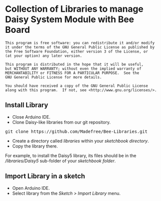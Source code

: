 # Collection of Libraries to manage Daisy System Module with Bee Board

    This program is free software: you can redistribute it and/or modify
    it under the terms of the GNU General Public License as published by
    the Free Software Foundation, either version 3 of the License, or
    (at your option) any later version.

    This program is distributed in the hope that it will be useful,
    but WITHOUT ANY WARRANTY; without even the implied warranty of
    MERCHANTABILITY or FITNESS FOR A PARTICULAR PURPOSE.  See the
    GNU General Public License for more details.

    You should have received a copy of the GNU General Public License
    along with this program.  If not, see <http://www.gnu.org/licenses/>.

## Install Library

* Close Arduino IDE.
* Clone Daisy-like libraries from our git repository.
<pre class="minicom">
git clone https://github.com/Madefree/Bee-Libraries.git
</pre>
* Create a directory called *libraries* within your *sketchbook directory*.
* Copy the library there.

For example, to install the Daisy5 library, its files should be in the */libraries/Daisy5* sub-folder of your *sketchbook folder*.

## Import Library in a sketch

* Open Arduino IDE.
* Select library from the *Sketch > Import Library* menu.
